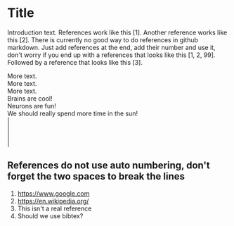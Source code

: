 # Title
Introduction text. References work like this [1]. Another reference works like this [2].
There is currently no good way to do references in github markdown. Just add references at
the end, add their number and use it, don't worry if you end up with a references that looks like this [1, 2, 99].
Followed by a reference that looks like this [3].

More text.  
More text.  
More text.  
Brains are cool!  
Neurons are fun!  
We should really spend more time in the sun!  
|  
|  
|  
|  

## References do not use auto numbering, don't forget the two spaces to break the lines
1) https://www.google.com  
2) https://en.wikipedia.org/  
3) This isn't a real reference  
99) Should we use bibtex?  
